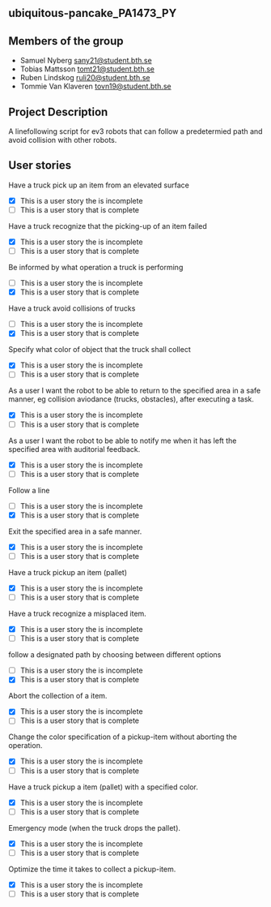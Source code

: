 ## ubiquitous-pancake_PA1473_PY

## Members of the group
* Samuel Nyberg sany21@student.bth.se
* Tobias Mattsson tomt21@student.bth.se
* Ruben Lindskog ruli20@student.bth.se 
* Tommie Van Klaveren tovn19@student.bth.se

## Project Description
A linefollowing script for ev3 robots that can follow a predetermied path and avoid collision with other robots.


## User stories

Have a truck pick up an item from an elevated surface
- [X] This is a user story the is incomplete 
- [ ] This is a user story that is complete

Have a truck recognize that the picking-up of an item failed
- [X] This is a user story the is incomplete 
- [ ] This is a user story that is complete

Be informed by what operation a truck is performing
- [ ] This is a user story the is incomplete 
- [X] This is a user story that is complete

Have a truck avoid collisions of trucks 
- [ ] This is a user story the is incomplete 
- [X] This is a user story that is complete

Specify what color of object that the truck shall collect
- [X] This is a user story the is incomplete 
- [ ] This is a user story that is complete

As a user I want the robot to be able to return to the specified area in a safe manner, eg collision aviodance (trucks, obstacles), after executing a task. 
- [X] This is a user story the is incomplete 
- [ ] This is a user story that is complete

As a user I want the robot to be able to notify me when it has left the specified area with auditorial feedback. 
- [X] This is a user story the is incomplete 
- [ ] This is a user story that is complete

Follow a line
- [ ] This is a user story the is incomplete 
- [X] This is a user story that is complete

Exit the specified area in a safe manner.
- [X] This is a user story the is incomplete 
- [ ] This is a user story that is complete

Have a truck pickup an item (pallet)
- [X] This is a user story the is incomplete 
- [ ] This is a user story that is complete

Have a truck recognize a misplaced item.
- [X] This is a user story the is incomplete 
- [ ] This is a user story that is complete

follow a designated path by choosing between different options
- [ ] This is a user story the is incomplete 
- [X] This is a user story that is complete

Abort the collection of a item.
- [X] This is a user story the is incomplete 
- [ ] This is a user story that is complete

Change the color specification of a pickup-item without aborting the operation.
- [X] This is a user story the is incomplete 
- [ ] This is a user story that is complete

Have a truck pickup a item (pallet) with a specified color.
- [X] This is a user story the is incomplete 
- [ ] This is a user story that is complete

Emergency mode (when the truck drops the pallet).
- [X] This is a user story the is incomplete 
- [ ] This is a user story that is complete

Optimize the time it takes to collect a pickup-item.
- [X] This is a user story the is incomplete 
- [ ] This is a user story that is complete

